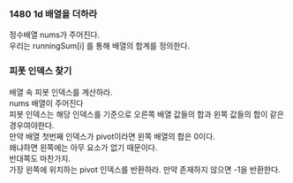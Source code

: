 ### 1480 1d 배열을 더하라
정수배열 nums가 주어진다. <BR>
우리는 runningSum[i] 를 통해 배열의 합계를 정의한다. 

### 피폿 인덱스 찾기 
배열 속 피봇 인덱스를 계산하라. <br>
nums 배열이 주어진다 <br>
피봇 인덱스는 해당 인덱스를 기준으로 오른쪽 배열 값들의 합과 왼쪽 값들의 합이 같은 경우여야한다. <br>
만약 배열 첫번째 인덱스가 pivot이라면 왼쪽 배열의 합은 0이다. <br>
왜냐하면 왼쪽에는 아무 요소가 없기 때문이다. <br>
반대쪽도 마찬가지. <br>
가장 왼쪽에 위치하는 pivot 인덱스를 반환하라. 만약 존재하지 않으면 -1을 반환한다.  <br>
